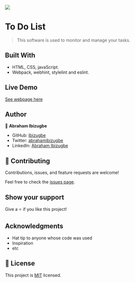 ![](https://img.shields.io/badge/Microverse-blueviolet)

# To Do List

> This software is used to monitor and manage your tasks.


## Built With

- HTML, CSS, javaScript.
- Webpack, webhint, stylelint and eslint. 

## Live Demo

[See webpage here](https://ibizugbe.github.io/Todo-list-vanillaJS/)


## Author

👤 **Abraham Ibizugbe**

- GitHub: [Ibizugbe](https://github.com/Ibizugbe/)
- Twitter: [abrahamibizugbe](https://twitter.com/AbrahamIbizugbe)
- LinkedIn: [Abraham Ibizugbe](https://www.linkedin.com/in/abraham-ibizugbe-763791115/)


## 🤝 Contributing

Contributions, issues, and feature requests are welcome!

Feel free to check the [issues page](https://github.com/Ibizugbe/Todo-list-vanillaJS/issues).

## Show your support

Give a ⭐️ if you like this project!

## Acknowledgments

- Hat tip to anyone whose code was used
- Inspiration
- etc

## 📝 License

This project is [MIT](./MIT.md) licensed.
